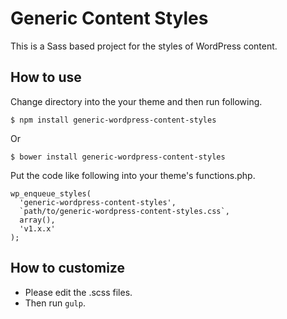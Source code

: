 # Generic Content Styles

This is a Sass based project for the styles of WordPress content.

## How to use

Change directory into the your theme and then run following.

```
$ npm install generic-wordpress-content-styles
```

Or

```
$ bower install generic-wordpress-content-styles
```

Put the code like following into your theme's functions.php.

```
wp_enqueue_styles(
  'generic-wordpress-content-styles',
  `path/to/generic-wordpress-content-styles.css`,
  array(),
  'v1.x.x'
);
```

## How to customize

* Please edit the .scss files.
* Then run `gulp`. 

